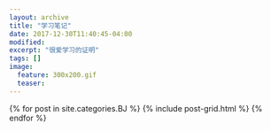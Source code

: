 ```yaml
---
layout: archive
title: "学习笔记"
date: 2017-12-30T11:40:45-04:00
modified:
excerpt: "很爱学习的证明"
tags: []
image: 
  feature: 300x200.gif
  teaser:
---
```



<div class="tiles">
{% for post in site.categories.BJ %}
  {% include post-grid.html %}
{% endfor %}
</div><!-- /.tiles 把所有categories 有 BJ 的列出来-->